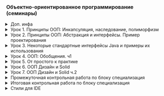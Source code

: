 ### Объектно-ориентированное программирование (семинары)
<details class="desc"><summary>Доп. инфа</summary>

[pom.xml](https://github.com/crasher307/java-oop/blob/master/pom.xml)

</details>
<details class="desc"><summary>Урок 1. Принципы ООП: Инкапсуляция, наследование, полиморфизм</summary>

~~[Работа во время семинара](https://github.com/crasher307/java-oop/tree/master/src/main/java/lesson1/work)~~\
[Домашнее задание](https://github.com/crasher307/java-oop/tree/master/src/main/java/lesson1/homework)
```java
// Создать класс Товар, имеющий переменные имя, цена, рейтинг.
class Product {
    String name;
    double price;
    double rating;
}
// Создать класс Категория, имеющий переменные имя и массив товаров. Создать несколько объектов класса Категория.
class Category {
    String name;
    ArrayList<Product> products; // товары
}
// Создать класс Basket, содержащий массив купленных товаров.
class Basket {
    ArrayList<Product> products; // товары в корзине
    
    void add(Product product); // добавить товар в корзину
    void remove(Product product); // удалить товар из корзины
}
// Создать класс User, содержащий логин, пароль и объект класса Basket. Создать несколько объектов класса User.
class User {
    String login;
    String password;
    Basket basket = new Basket(); // корзина товаров
}
// Вывести на консоль каталог продуктов. (все продукты магазина)
// Вывести на консоль покупки посетителей магазина. (После покупки у пользователя добавляется товар, а из магазина - удаляется)
```

</details>
<details class="desc"><summary>Урок 2. Принципы ООП: Абстракция и интерфейсы. Пример проектирования</summary>

~~[Работа во время семинара](https://github.com/crasher307/java-oop/tree/master/src/main/java/lesson2/work)~~\
[Домашнее задание](https://github.com/crasher307/java-oop/tree/master/src/main/java/lesson2/homework)
```java
// Создайте три класса: Человек, Кот, Робот, которые наследуются от одного класса.
// Эти классы должны уметь бегать и прыгать, все также с выводом информации о действии в консоль.
abstract class Player {
    double maxRun; // Макс. дальность бега
    double maxJump; // Макс. высота прыжка
    
    void run();
    void jump();
}
class People extends Player {}
class Cat extends Player {}
class Robot extends Player {}
// Создайте два класса: беговая дорожка и стена, при прохождении через которые, участники должны выполнять соответствующие действия (бежать или прыгать), результат выполнения печатаем в консоль (успешно пробежал, не смог пробежать и т.д.).
// У препятствий есть длина (для дорожки) или высота (для стены),а у участников ограничения на бег и прыжки.
abstract class Obstacle {
    int value; // размер препятсвия (длина/высота)
}
class Track extends Obstacle {}
class Wall extends Obstacle {}
// Создайте два массива: с участниками и препятствиями, и заставьте всех участников пройти этот набор препятствий.
// Если участник не смог пройти одно из препятствий, то дальше по списку он препятствий не идет.
class Main {
    ArrayList<Player> players = new ArrayList<>(List.of(
            new People(),
            new Cat(),
            new Robot()
    ));
    ArrayList<Obstacle> obstacles = new ArrayList<>(List.of(
            new Track(),
            new Wall()
    ));
}
```

</details>
<details class="desc"><summary>Урок 3. Некоторые стандартные интерфейсы Java и примеры их использования</summary>

[Работа во время семинара](https://github.com/crasher307/java-oop/tree/master/src/main/java/lesson3/work)\
[Домашнее задание](https://github.com/crasher307/java-oop/tree/master/src/main/java/lesson3/homework)
```text
1. Доделать вариации с игрой на английском/русском языке, сигнатуры уже приведены в прикрепленном файле
2. Улучшить интерфейсную часть игры
3. * создать историю ходов и по окончании игры вывести её, в зависимости от ответа пользователя (y-вывести, n -выводить не следует)
```

</details>
<details class="desc"><summary>Урок 4. ООП: Обобщения. ч1</summary>

~~[Работа во время семинара](https://github.com/crasher307/java-oop/tree/master/src/main/java/lesson4/work)~~\
[Домашнее задание](https://github.com/crasher307/java-oop/tree/master/src/main/java/lesson4/homework)
```text
1. Расширить класс калькулятор на умножение
2. Расширить класс калькулятор на деление
3. Расширить класс калькулятор на бинарный перевод(принимаемые значения как стринг, так и инт - тут необходимо подумать как наилучшим образом реализовать, что будет если будут приниматься округляемые Double/Float (округляемые -> с нулем на конце прим. 3.0 , 4.0 и тд т))
```

</details>
<details class="desc"><summary>Урок 5. От простого к практике</summary>

~~[Работа во время семинара](https://github.com/crasher307/java-oop/tree/master/src/main/java/lesson5/work)~~\
[Домашнее задание](https://github.com/crasher307/java-oop/tree/master/src/main/java/lesson5/homework)
```text
Задание
1. Создать класс УчебнаяГруппа содержащая в себе поля Преподаватель и список Студентов
2. Создать класс УчебнаяГруппаСервис, в котором реализована функция(входные параметры - (Teacher, List<Strudent>)) формирования из Студентов и Преподавателя УчебнойГруппы и возвращения его
3. Создать метод в Контроллере, в котором агрегируются функции получения списка студентов (их id) и преподавателя (его id) и формирования учебной группы, путем вызова метода из сервиса
4. Все вышеуказанное создать согласно принципам ООП пройдённым на семинаре
Формат сдачи: ссылка на гитхаб проект
```
- [класс УчебнаяГруппа](https://github.com/crasher307/java-oop/tree/master/src/main/java/lesson5/homework/model/ModelGroup.java)
- [класс УчебнаяГруппаСервис](https://github.com/crasher307/java-oop/tree/master/src/main/java/lesson5/homework/controller/ServiceGroup.java)
- [метод в Контроллере](https://github.com/crasher307/java-oop/tree/master/src/main/java/lesson5/homework/controller/Group.java) - `create(int number, Teacher teacher, List<Student> students)`

</details>
<details class="desc"><summary>Урок 6. ООП Дизайн и Solid</summary>

~~[Работа во время семинара](https://github.com/crasher307/java-oop/tree/master/src/main/java/lesson6/work)~~\
[Домашнее задание](https://github.com/crasher307/java-oop/tree/master/src/main/java/lesson6/homework)
```text
Дз на закрепление:
Взять реализованный код в рамках последнего семинара (5) и продемонстрировать применение принципов, усвоенных на семинаре.
Нужно в проекте прокомментировать участки кода, которые рефакторим, какой принцип применяем и почему
```

</details>
<details class="desc"><summary>Урок 7. ООП Дизайн и Solid ч.2</summary>

~~[Работа во время семинара](https://github.com/crasher307/java-oop/tree/master/src/main/java/lesson7/work)~~\
[Домашнее задание](https://github.com/crasher307/java-oop/tree/master/src/main/java/lesson7/homework)
```text
Итоговое домашнее задание по курсу:
- Создать проект калькулятора комплексных чисел (достаточно сделать сложение, умножение и деление).
- Применить при создании программы архитектурные паттерны, добавить логирование калькулятора.
- Соблюдать принципы SOLID, паттерны проектирования.
Можно выбрать другой язык программирования, например C# или Python, если выбран язык, отличный от JAVA, то необходимо
написать документ, каким образом можно запустить приложение (что необходимо установить, каким образом запускать и т.п.)
```

</details>
<details class="desc"><summary>Промежуточная контрольная работа по блоку специализация</summary>

[Магазин игрушек (Java)](https://github.com/crasher307/java-oop/tree/master/src/main/java/controlWork)
```text
Информация о проекте
Необходимо написать проект, для розыгрыша в магазине игрушек. Функционал должен содержать добавление новых игрушек
и задания веса для выпадения игрушек.

Задание
1) Напишите класс-конструктор у которого принимает минимум 3 строки, содержащие три поля id игрушки, текстовое
название и частоту выпадения игрушки
2) Из принятой строки id и частоты выпадения(веса) заполнить минимум три массива.
3) Используя API коллекцию: java.util.PriorityQueue добавить элементы в коллекцию
4) Организовать общую очередь
5) Вызвать Get 10 раз и записать результат в файл

Подсказка:
В метод put передаете последовательно несколько строк: 1 2 конструктор; 2 2 робот; 3 6 кукла.
Метод Get должен случайно вернуть либо “2”, либо “3” и соответствии с весом: в 20% случаях выходит единица, в 20%
двойка, и в 60% тройка.
```

</details>
<details class="desc"><summary>Итоговая контрольная работа по блоку специализация</summary>

[Урок 2. Итоговая контрольная работа](https://github.com/crasher307/java-oop/tree/master/src/main/java/controlWork2)
#### Информация о проекте
Необходимо организовать систему учета для питомника в котором живут домашние и вьючные животные.
#### Как сдавать проект
Для сдачи проекта необходимо создать отдельный общедоступный репозиторий (Github, gitlub, или Bitbucket).
Разработку вести в этом репозитории, использовать пул реквесты на изменения.
Программа должна запускаться и работать, ошибок при выполнении программы быть не должно.
Программа, может использоваться в различных системах, поэтому необходимо разработать класс в виде конструктора.
#### Задание
1. Используя команду cat в терминале операционной системы Linux, создать два файла Домашние животные (заполнив файл
   собаками, кошками, хомяками) и Вьючные животные заполнив файл Лошадьми, верблюдами и ослы), а затем объединить их.
   Просмотреть содержимое созданного файла. Переименовать файл, дав ему новое имя (Друзья человека).
2. Создать директорию, переместить файл туда.
3. Подключить дополнительный репозиторий MySQL. Установить любой пакет из этого репозитория.
4. Установить и удалить deb-пакет с помощью dpkg.
5. Выложить историю команд в терминале ubuntu.
6. Нарисовать диаграмму, в которой есть родительский класс, домашние животные и вьючные животные, в составы которых в
   случае домашних животных войдут классы: собаки, кошки, хомяки, а в класс вьючные животные войдут: Лошади, верблюды
   и ослы).
7. В подключенном MySQL репозитории создать базу данных “Друзья человека”.
8. Создать таблицы с иерархией из диаграммы в БД.
9. Заполнить низкоуровневые таблицы именами(животных), командами которые они выполняют и датами рождения.
10. Удалив из таблицы верблюдов, т.к. верблюдов решили перевезти в другой питомник на зимовку. Объединить таблицы
    лошади, и ослы в одну таблицу.
11. Создать новую таблицу “молодые животные” в которую попадут все животные старше 1 года, но младше 3 лет и в отдельном
    столбце с точностью до месяца подсчитать возраст животных в новой таблице.
12. Объединить все таблицы в одну, при этом сохраняя поля, указывающие на прошлую принадлежность к старым таблицам.
13. Создать класс с Инкапсуляцией методов и наследованием по диаграмме.
14. Написать программу, имитирующую работу реестра домашних животных.
    В программе должен быть реализован следующий функционал:
    1. Завести новое животное
    2. Определять животное в правильный класс
    3. Увидеть список команд, которое выполняет животное
    4. Обучить животное новым командам
    5. Реализовать навигацию по меню
15. Создайте класс Счетчик, у которого есть метод add(), увеличивающий значение внутренней int переменной на 1 при
    нажатии “Завести новое животное” Сделайте так, чтобы с объектом такого типа можно было работать в блоке
    try-with-resources. Нужно бросить исключение, если работа с объектом типа счетчик была не в ресурсном try и/или
    ресурс остался открыт. Значение считать в ресурсе try, если при заведения животного заполнены все поля.

</details>
<details class="desc"><summary>Стили для IDE</summary>

<style>
.desc {
    margin: 0 0 0 1em;
    padding: 0 0 1em;
}
.desc summary {
    margin: 0 0 -1em;
    list-style-position: outside;
    cursor: pointer;
    
}
.desc pre {
    border: 1px solid #37b;
    margin: -1em 0 1.5em;
    padding: 0.3em 0.6em;
}
</style>

</details>